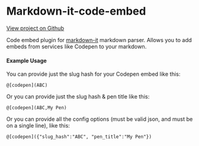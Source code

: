 Markdown-it-code-embed
======================

[View project on Github](https://github.com/neilrussell6/markdown-it-code-embed)

Code embed plugin for [markdown-it](https://github.com/markdown-it/markdown-it) markdown parser. Allows you to add embeds from services like Codepen to your markdown.

#### Example Usage

You can provide just the slug hash for your Codepen embed like this:

```
@[codepen](ABC)
```

Or you can provide just the slug hash & pen title like this:

```
@[codepen](ABC,My Pen)
```

Or you can provide all the config options (must be valid json, and must be on a single line), like this:

```
@[codepen]({"slug_hash":"ABC", "pen_title":"My Pen"})
```
